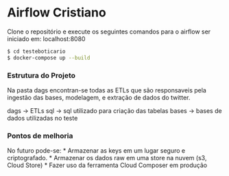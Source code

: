
# Airflow Cristiano

Clone o repositório e execute os seguintes comandos para o airflow ser iniciado em: localhost:8080

```sh
$ cd testeboticario
$ docker-compose up --build
```

### Estrutura do Projeto

Na pasta dags encontran-se todas as ETLs que são responsaveis pela ingestão das bases, modelagem, e extração de dados do twitter. 

dags -> ETLs
sql -> sql utilizado para criação das tabelas 
bases -> bases de dados utilizadas no teste

### Pontos de melhoria

No futuro pode-se: 
    * Armazenar as keys em um lugar seguro e criptografado.
    * Armazenar os dados raw em uma store na nuvem (s3, Cloud Store)
    * Fazer uso da ferramenta Cloud Composer em produção
